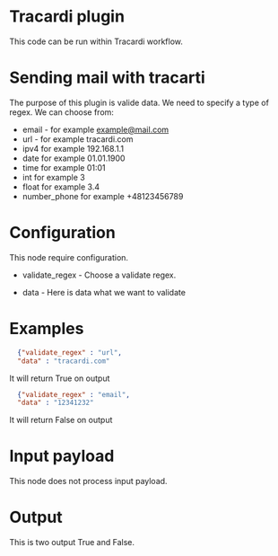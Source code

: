 # Tracardi plugin

This code can be run within Tracardi workflow.

# Sending mail with tracarti

The purpose of this plugin is valide data. We need to specify a type of regex. We can choose from:

* email - for example example@mail.com
* url - for example tracardi.com
* ipv4 for example 192.168.1.1
* date for example 01.01.1900
* time for example 01:01
* int for example 3
* float for example 3.4
* number_phone for example +48123456789


# Configuration

This node require configuration.

* validate_regex - Choose a validate regex. 

* data - Here is data what we want to validate

# Examples
```json
  {"validate_regex" : "url",
  "data" : "tracardi.com"
```
It will return True on output
```json
  {"validate_regex" : "email",
  "data" : "12341232"
```
It will return False on output

# Input payload

This node does not process input payload.

# Output

This is two output True and False.
